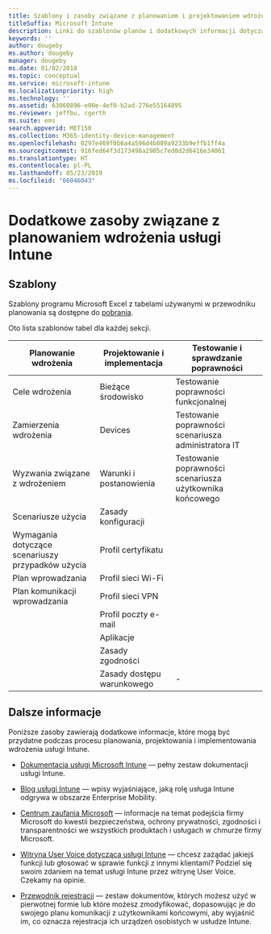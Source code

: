 ```yaml
---
title: Szablony i zasoby związane z planowaniem i projektowaniem wdrożenia usługi Intune
titleSuffix: Microsoft Intune
description: Linki do szablonów planów i dodatkowych informacji dotyczących usługi Intune, które mogą być przydatne podczas procesu planowania i implementowania wdrożenia usługi Microsoft Intune.
keywords: ''
author: dougeby
ms.author: dougeby
manager: dougeby
ms.date: 01/02/2018
ms.topic: conceptual
ms.service: microsoft-intune
ms.localizationpriority: high
ms.technology: ''
ms.assetid: 63060896-e00e-4ef0-b2ad-276e55164895
ms.reviewer: jeffbu, cgerth
ms.suite: ems
search.appverid: MET150
ms.collection: M365-identity-device-management
ms.openlocfilehash: 0297e469f0b6a4a596d4b889a9233b9effb1ff4a
ms.sourcegitcommit: 916fed64f3d173498a2905c7ed8d2d6416e34061
ms.translationtype: HT
ms.contentlocale: pl-PL
ms.lasthandoff: 05/23/2019
ms.locfileid: "66046043"
---
```

# <a name="additional-resources-for-planning-your-intune-deployment"></a>Dodatkowe zasoby związane z planowaniem wdrożenia usługi Intune

## <a name="templates"></a>Szablony

Szablony programu Microsoft Excel z tabelami używanymi w przewodniku planowania są dostępne do [pobrania](https://gallery.technet.microsoft.com/Intune-deployment-planning-fae156c2?redir=0).

Oto lista szablonów tabel dla każdej sekcji.

|Planowanie wdrożenia  |Projektowanie i implementacja   |Testowanie i sprawdzanie poprawności |
|-----|----- |------|
| Cele wdrożenia |Bieżące środowisko|Testowanie poprawności funkcjonalnej|
| Zamierzenia wdrożenia |Devices|Testowanie poprawności scenariusza administratora IT|
| Wyzwania związane z wdrożeniem |Warunki i postanowienia|Testowanie poprawności scenariusza użytkownika końcowego|
| Scenariusze użycia |Zasady konfiguracji| |
| Wymagania dotyczące scenariuszy przypadków użycia |Profil certyfikatu| |
| Plan wprowadzania |Profil sieci Wi-Fi| |
| Plan komunikacji wprowadzania|Profil sieci VPN| |
| |  Profil poczty e-mail | |
| | Aplikacje | |
| | Zasady zgodności | |
| | Zasady dostępu warunkowego|-|


## <a name="further-reading"></a>Dalsze informacje

Poniższe zasoby zawierają dodatkowe informacje, które mogą być przydatne podczas procesu planowania, projektowania i implementowania wdrożenia usługi Intune.

-   [Dokumentacja usługi Microsoft Intune](/intune/) — pełny zestaw dokumentacji usługi Intune.

-   [Blog usługi Intune](https://blogs.technet.microsoft.com/enterprisemobility/) — wpisy wyjaśniające, jaką rolę usługa Intune odgrywa w obszarze Enterprise Mobility.

-   [Centrum zaufania Microsoft](http://www.microsoft.com/TrustCenter) — informacje na temat podejścia firmy Microsoft do kwestii bezpieczeństwa, ochrony prywatności, zgodności i transparentności we wszystkich produktach i usługach w chmurze firmy Microsoft.

-   [Witryna User Voice dotycząca usługi Intune](http://microsoftintune.uservoice.com/) — chcesz zażądać jakiejś funkcji lub głosować w sprawie funkcji z innymi klientami? Podziel się swoim zdaniem na temat usługi Intune przez witrynę User Voice. Czekamy na opinie.

-   [Przewodnik rejestracji](https://gallery.technet.microsoft.com/Intune-End-User-Enrollment-3a0c9b0c?WT.mc_id=Blog_Intune_General_PCIT) — zestaw dokumentów, których możesz użyć w pierwotnej formie lub które możesz zmodyfikować, dopasowując je do swojego planu komunikacji z użytkownikami końcowymi, aby wyjaśnić im, co oznacza rejestracja ich urządzeń osobistych w usłudze Intune.
